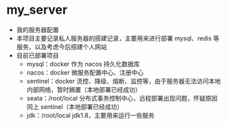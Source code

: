 # my_server

- 我的服务器配置
- 本项目主要记录私人服务器的搭建记录，主要用来进行部署 mysql、redis 等服务，以及考虑今后搭建个人网站
- 目前已部署项目
  - mysql：docker    作为 nacos 持久化数据库
  - nacos：docker    微服务配置中心、注册中心
  - sentinel：docker    流控、降级、熔断、监控等，由于服务器无法访问本地内部网络，暂时搁置（本地部署已经成功）
  - seata：/root/local    分布式事务控制中心，远程部署出现问题，怀疑原因同上 sentinel（本地部署已经成功）
  - jdk：/root/local    jdk1.8，主要用来运行一些服务
